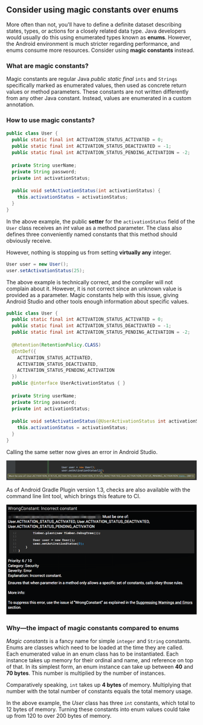 ## Consider using magic constants over enums

More often than not, you'll have to define a definite dataset describing states,
types, or actions for a closely related data type. Java developers would usually
do this using enumerated types known as **enums**.
However, the Android environment is much stricter regarding performance, and enums consume more resources. Consider using **magic constants** instead.

### What are magic constants?

Magic constants are regular Java _public static final_ `ints` and `Strings`
specifically marked as enumerated values, then used as concrete return values
or method parameters. These constants are not written differently from any
other Java constant. Instead, values are enumerated in a custom
annotation.

### How to use magic constants?

```java
public class User {
  public static final int ACTIVATION_STATUS_ACTIVATED = 0;
  public static final int ACTIVATION_STATUS_DEACTIVATED = -1;
  public static final int ACTIVATION_STATUS_PENDING_ACTIVATION = -2;

  private String userName;
  private String password;
  private int activationStatus;

  public void setActivationStatus(int activationStatus) {
    this.activationStatus = activationStatus;
  }
}
```

In the above example, the public **setter** for the `activationStatus` field of the `User`
class receives an _int_ value as a method parameter. The class also defines three
conveniently named constants that this method should obviously receive.

However, nothing is stopping us from setting **virtually any** integer.

```java
User user = new User();
user.setActivationStatus(25);
```

The above example is technically correct, and the compiler will not complain about it.
However, it is not correct since an unknown value is provided as a parameter.
Magic constants help with this issue, giving Android Studio and other tools
enough information about specific values.

```java
public class User {
  public static final int ACTIVATION_STATUS_ACTIVATED = 0;
  public static final int ACTIVATION_STATUS_DEACTIVATED = -1;
  public static final int ACTIVATION_STATUS_PENDING_ACTIVATION = -2;

  @Retention(RetentionPolicy.CLASS)
  @IntDef({
    ACTIVATION_STATUS_ACTIVATED,
    ACTIVATION_STATUS_DEACTIVATED,
    ACTIVATION_STATUS_PENDING_ACTIVATION
  })
  public @interface UserActivationStatus { }

  private String userName;
  private String password;
  private int activationStatus;

  public void setActivationStatus(@UserActivationStatus int activationStatus) {
    this.activationStatus = activationStatus;
  }
}
```

Calling the same setter now gives an error in Android Studio.

![Magic constant not recognized error](/img/magic_constants_error_1.png "Magic Constant not recognized error")

As of Android Gradle Plugin version 1.3, checks are also available with the
command line lint tool, which brings this feature to CI.

![Magic Constants Lint CLI tool error report](/img/magic_constants_error_report_2.png "Magic Constants Lint CLI tool error report")

### Why—the impact of magic constants compared to enums

_Magic constants_ is a fancy name for simple `integer` and `String` constants.
Enums are classes which need to be loaded at the time they are called. Each
enumerated value in an enum class has to be instantiated. Each instance takes up
memory for their ordinal and name, and reference on top of that. In its 
simplest form, an enum instance can take up between **40** and **70 bytes**. This
number is multiplied by the number of instances.

Comparatively speaking, `int` takes up **4 bytes** of memory. Multiplying that number with
the total number of constants equals the total memory usage.

In the above example, the _User_ class has three `int` constants, which total to 12
bytes of memory. Turning these constants into enum values could take up from
120 to over 200 bytes of memory.
